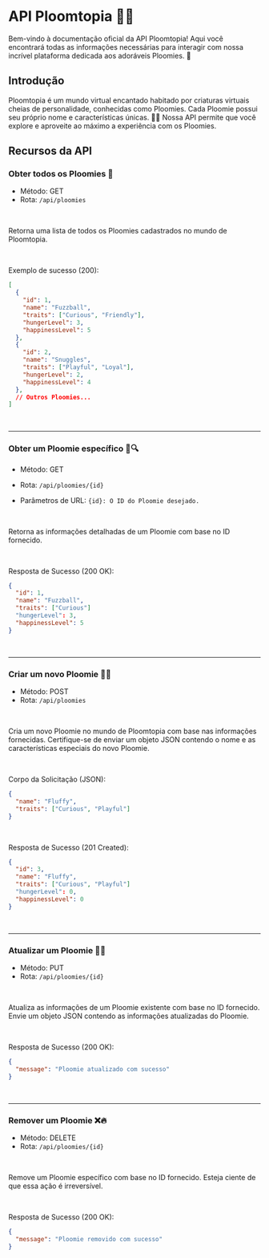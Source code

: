 # API Ploomtopia 🌈✨

Bem-vindo à documentação oficial da API Ploomtopia! Aqui você encontrará todas as informações necessárias para interagir com nossa incrível plataforma dedicada aos adoráveis Ploomies. 🦄

## Introdução

Ploomtopia é um mundo virtual encantado habitado por criaturas virtuais cheias de personalidade, conhecidas como Ploomies. Cada Ploomie possui seu próprio nome e características únicas. 💖✨ Nossa API permite que você explore e aproveite ao máximo a experiência com os Ploomies.

## Recursos da API

### Obter todos os Ploomies 🐾

- Método: GET
- Rota: `/api/ploomies`

<br/>

Retorna uma lista de todos os Ploomies cadastrados no mundo de Ploomtopia.

<br/>

Exemplo de sucesso (200):
```json
[
  {
    "id": 1,
    "name": "Fuzzball",
    "traits": ["Curious", "Friendly"],
    "hungerLevel": 3,
    "happinessLevel": 5
  },
  {
    "id": 2,
    "name": "Snuggles",
    "traits": ["Playful", "Loyal"],
    "hungerLevel": 2,
    "happinessLevel": 4
  },
  // Outros Ploomies...
]
```

<br/>
<hr/>


### Obter um Ploomie específico 🐾🔍

- Método: GET
- Rota: `/api/ploomies/{id}`
  
- Parâmetros de URL: `{id}: O ID do Ploomie desejado.`

<br/>

Retorna as informações detalhadas de um Ploomie com base no ID fornecido.

<br/>

Resposta de Sucesso (200 OK):
```json
{
  "id": 1,
  "name": "Fuzzball",
  "traits": ["Curious"]
  "hungerLevel": 3,
  "happinessLevel": 5
}
```

<br/>
<hr/>

### Criar um novo Ploomie 🎉✨

- Método: POST
- Rota: `/api/ploomies`

<br/>

Cria um novo Ploomie no mundo de Ploomtopia com base nas informações fornecidas. Certifique-se de enviar um objeto JSON contendo o nome e as características especiais do novo Ploomie.

<br/>

Corpo da Solicitação (JSON):

```json
{
  "name": "Fluffy",
  "traits": ["Curious", "Playful"]
}
```

<br/>


Resposta de Sucesso (201 Created):

```json
{
  "id": 3,
  "name": "Fluffy",
  "traits": ["Curious", "Playful"]
  "hungerLevel": 0,
  "happinessLevel": 0
}
```

<br/>
<hr/>


### Atualizar um Ploomie 🔄🚀

- Método: PUT
- Rota: `/api/ploomies/{id}`

<br/>

Atualiza as informações de um Ploomie existente com base no ID fornecido. Envie um objeto JSON contendo as informações atualizadas do Ploomie.

<br/>

Resposta de Sucesso (200 OK):

```json
{
  "message": "Ploomie atualizado com sucesso"
}
```

<br/>
<hr/>


### Remover um Ploomie ❌🔥

- Método: DELETE
- Rota: `/api/ploomies/{id}`

<br/>

Remove um Ploomie específico com base no ID fornecido. Esteja ciente de que essa ação é irreversível.

<br/>

Resposta de Sucesso (200 OK):

```json
{
  "message": "Ploomie removido com sucesso"
}
```

<br/>

